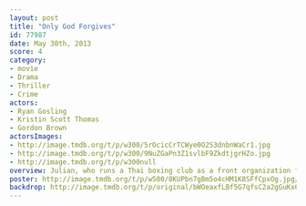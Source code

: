 ```yaml
---
layout: post
title: "Only God Forgives"
id: 77987
date: May 30th, 2013
score: 4
category:
- movie
- Drama
- Thriller
- Crime
actors:
- Ryan Gosling
- Kristin Scott Thomas
- Gordon Brown
actorsImages:
- http://image.tmdb.org/t/p/w300/5rOcicCrTCWye0O2S3dnbnWaCr1.jpg
- http://image.tmdb.org/t/p/w300/9NuZGaPn3Z1svlbF9ZkdtjgrHZo.jpg
- http://image.tmdb.org/t/p/w300null
overview: Julian, who runs a Thai boxing club as a front organization for his family's drug smuggling operation, is forced by his mother Jenna to find and kill the individual responsible for his brother's recent death.
poster: http://image.tmdb.org/t/p/w500/8KUPbn7gBm5o4cHM1K8SFfCpxOg.jpg/
backdrop: http://image.tmdb.org/t/p/original/bWOeaxfLBf5G7qfsC2a2gGuKx6X.jpg
---
```

